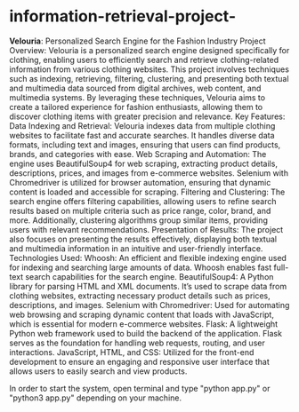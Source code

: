 # information-retrieval-project-
**Velouria**: Personalized Search Engine for the Fashion Industry
Project Overview: Velouria is a personalized search engine designed specifically for clothing, enabling users to efficiently search and retrieve clothing-related information from various clothing websites. This project involves techniques such as indexing, retrieving, filtering, clustering, and presenting both textual and multimedia data sourced from digital archives, web content, and multimedia systems. By leveraging these techniques, Velouria aims to create a tailored experience for fashion enthusiasts, allowing them to discover clothing items with greater precision and relevance.
Key Features:
Data Indexing and Retrieval: Velouria indexes data from multiple clothing websites to facilitate fast and accurate searches. It handles diverse data formats, including text and images, ensuring that users can find products, brands, and categories with ease.
Web Scraping and Automation: The engine uses BeautifulSoup4 for web scraping, extracting product details, descriptions, prices, and images from e-commerce websites. Selenium with Chromedriver is utilized for browser automation, ensuring that dynamic content is loaded and accessible for scraping.
Filtering and Clustering: The search engine offers filtering capabilities, allowing users to refine search results based on multiple criteria such as price range, color, brand, and more. Additionally, clustering algorithms group similar items, providing users with relevant recommendations.
Presentation of Results: The project also focuses on presenting the results effectively, displaying both textual and multimedia information in an intuitive and user-friendly interface.
Technologies Used:
Whoosh: An efficient and flexible indexing engine used for indexing and searching large amounts of data. Whoosh enables fast full-text search capabilities for the search engine.
BeautifulSoup4: A Python library for parsing HTML and XML documents. It’s used to scrape data from clothing websites, extracting necessary product details such as prices, descriptions, and images.
Selenium with Chromedriver: Used for automating web browsing and scraping dynamic content that loads with JavaScript, which is essential for modern e-commerce websites.
Flask: A lightweight Python web framework used to build the backend of the application. Flask serves as the foundation for handling web requests, routing, and user interactions.
JavaScript, HTML, and CSS: Utilized for the front-end development to ensure an engaging and responsive user interface that allows users to easily search and view products.


In order to start the system, open terminal and type "python app.py" or "python3 app.py" depending on your machine.
